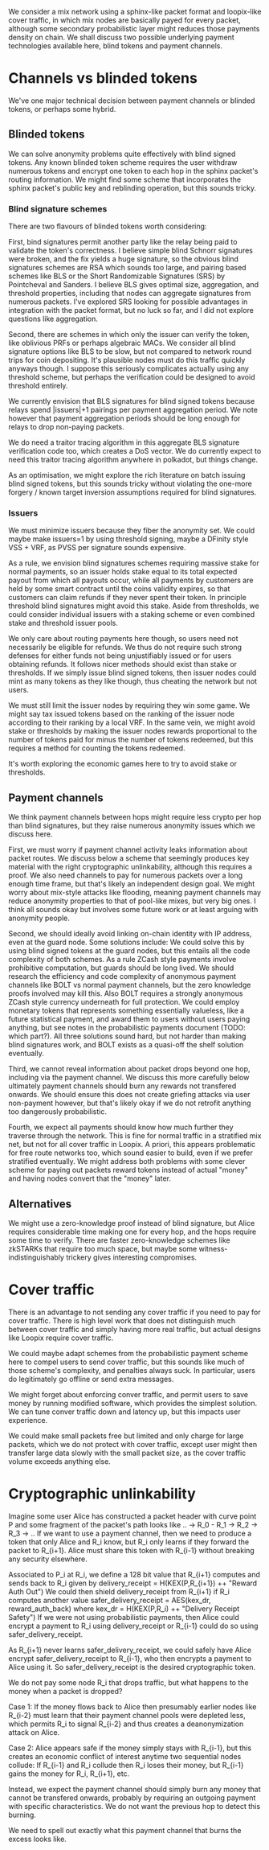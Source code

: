 
We consider a mix network using a sphinx-like packet format and loopix-like cover traffic, in which mix nodes are basically payed for every packet, although some secondary probabilistic layer might reduces those payments density on chain.  We shall discuss two possible underlying payment technologies available here, blind tokens and payment channels.  

# Channels vs blinded tokens

We've one major technical decision between payment channels or blinded tokens, or perhaps some hybrid.

## Blinded tokens

We can solve anonymity problems quite effectively with blind signed tokens.  Any known blinded token scheme requires the user withdraw numerous tokens and encrypt one token to each hop in the sphinx packet's routing information.  We might find some scheme that incorporates the sphinx packet's public key and reblinding operation, but this sounds tricky.

### Blind signature schemes

There are two flavours of blinded tokens worth considering:

First, bind signatures permit another party like the relay being paid to validate the token's correctness.  I believe simple blind Schnorr signatures were broken, and the fix yields a huge signature, so the obvious blind signatures schemes are RSA which sounds too large, and pairing based schemes like BLS or the Short Randomizable Signatures (SRS) by Pointcheval and Sanders.  I believe BLS gives optimal size, aggregation, and threshold properties, including that nodes can aggregate signatures from numerous packets.  I've explored SRS looking for possible advantages in integration with the packet format, but no luck so far, and I did not explore questions like aggregation.

Second, there are schemes in which only the issuer can verify the token, like oblivious PRFs or perhaps algebraic MACs.  We consider all blind signature options like BLS to be slow, but not compared to network round trips for coin depositing.  It's plausible nodes must do this traffic quickly anyways though.  I suppose this seriously complicates actually using any threshold scheme, but perhaps the verification could be designed to avoid threshold entirely.

We currently envision that BLS signatures for blind signed tokens because relays spend |issuers|+1 pairings per payment aggregation period.  We note however that payment aggregation periods should be long enough for relays to drop non-paying packets.  

We do need a traitor tracing algorithm in this aggregate BLS signature verification code too, which creates a DoS vector.  We do currently expect to need this traitor tracing algorithm anywhere in polkadot, but things change.

As an optimisation, we might explore the rich literature on batch issuing blind signed tokens, but this sounds tricky without violating the one-more forgery / known target inversion assumptions required for blind signatures.

### Issuers

We must minimize issuers because they fiber the anonymity set.  We could maybe make issuers=1 by using threshold signing, maybe a DFinity style VSS + VRF, as PVSS per signature sounds expensive.  

As a rule, we envision blind signatures schemes requiring massive stake for normal payments, so an issuer holds stake equal to its total expected payout from which all payouts occur, while all payments by customers are held by some smart contract until the coins validity expires, so that customers can claim refunds if they never spent their token.  In principle threshold blind signatures might avoid this stake.  Aside from thresholds, we could consider individual issuers with a staking scheme or even combined stake and threshold issuer pools. 

We only care about routing payments here though, so users need not necessarily be eligible for refunds.  We thus do not require such strong defenses for either funds not being unjustifiably issued or for users obtaining refunds.  It follows nicer methods should exist than stake or thresholds.  If we simply issue blind signed tokens, then issuer nodes could mint as many tokens as they like though, thus cheating the network but not users.

We must still limit the issuer nodes by requiring they win some game.  We might say tax issued tokens based on the ranking of the issuer node according to their ranking by a local VRF.  In the same vein, we might avoid stake or thresholds by making the issuer nodes rewards proportional to the number of tokens paid for minus the number of tokens redeemed, but this requires a method for counting the tokens redeemed. 

It's worth exploring the economic games here to try to avoid stake or thresholds. 

## Payment channels

We think payment channels between hops might require less crypto per hop than blind signatures, but they raise numerous anonymity issues which we discuss here.

First, we must worry if payment channel activity leaks information about packet routes.  We discuss below a scheme that seemingly produces key material with the right cryptographic unlinkability, although this requires a proof.  We also need channels to pay for numerous packets over a long enough time frame, but that's likely an independent design goal.  We might worry about mix-style attacks like flooding, meaning payment channels may reduce anonymity properties to that of pool-like mixes, but very big ones.  I think all sounds okay but involves some future work or at least arguing with anonymity people.

Second, we should ideally avoid linking on-chain identity with IP address, even at the guard node.  Some solutions include:  We could solve this by using blind signed tokens at the guard nodes, but this entails all the code complexity of both schemes.  As a rule ZCash style payments involve prohibitive computation, but guards should be long lived.  We should research the efficiency and code complexity of anonymous payment channels like BOLT vs normal payment channels, but the zero knowledge proofs involved may kill this.  Also BOLT requires a strongly anonymous ZCash style currency underneath for full protection.  We could employ monetary tokens that represents something essentially valueless, like a future statistical payment, and award them to users without users paying anything, but see notes in the probabilistic payments document (TODO: which part?).  All three solutions sound hard, but not harder than making blind signatures work, and BOLT exists as a quasi-off the shelf solution eventually.

Third, we cannot reveal information about packet drops beyond one hop, including via the payment channel.  We discuss this more carefully below ultimately payment channels should burn any rewards not transfered onwards.  We should ensure this does not create griefing attacks via user non-payment however, but that's likely okay if we do not retrofit anything too dangerously probabilistic.

Fourth, we expect all payments should know how much further they traverse through the network.  This is fine for normal traffic in a stratified mix net, but not for all cover traffic in Loopix.  A priori, this appears problematic for free route networks too, which sound easier to build, even if we prefer stratified eventually.  We might address both problems with some clever scheme for paying out packets reward tokens instead of actual "money" and having nodes convert that the "money" later.

## Alternatives

We might use a zero-knowledge proof instead of blind signature, but Alice requires considerable time making one for every hop, and the hops require some time to verify.  There are faster zero-knowledge schemes like zkSTARKs that require too much space, but maybe some witness-indistinguishably trickery gives interesting compromises.

# Cover traffic

There is an advantage to not sending any cover traffic if you need to pay for cover traffic.  There is high level work that does not distinguish much between cover traffic and simply having more real traffic, but actual designs like Loopix require cover traffic.

We could maybe adapt schemes from the probabilistic payment scheme here to compel users to send cover traffic, but this sounds like much of those scheme's complexity, and penalties always suck.  In particular, users do legitimately go offline or send extra messages.

We might forget about enforcing conver traffic, and permit users to save money by running modified software, which provides the simplest solution.  We can tune conver traffic down and latency up, but this impacts user experience. 

We could make small packets free but limited and only charge for large packets, which we do not protect with cover traffic, except user might then transfer large data slowly with the small packet size, as the cover traffic volume exceeds anything else.

# Cryptographic unlinkability

Imagine some user Alice has constructed a packet header with curve point P and some fragment of the packet's path looks like
  .. -> R_0 - R_1 -> R_2 -> R_3 -> ..
If we want to use a payment channel, then we need to produce a token that only Alice and R_i know, but R_i only learns if they forward the packet to R_{i+1}.  Alice must share this token with R_{i-1} without breaking any security elsewhere.

Associated to P_i at R_i, we define a 128 bit value that R_{i+1} computes and sends back to R_i given by
  delivery_receipt = H(KEX(P,R_{i+1}) ++ "Reward Auth Out")
We could then shield delivery_receipt from R_{i+1} if R_i computes another value
  safer_delivery_receipt = AES(kex_dr, reward_auth_back)
where
  kex_dr = H(KEX(P,R_i) ++ "Delivery Receipt Safety")
If we were not using probabilistic payments, then Alice could encrypt a payment to R_i using delivery_receipt or R_{i-1} could do so using safer_delivery_receipt.

As R_{i+1} never learns safer_delivery_receipt, we could safely have Alice encrypt safer_delivery_receipt to R_{i-1}, who then encrypts a payment to Alice using it.  So safer_delivery_receipt is the desired cryptographic token. 

We do not pay some node R_i that drops traffic, but what happens to the money when a packet is dropped?

Case 1:  If the money flows back to Alice then presumably earlier nodes like R_{i-2} must learn that their payment channel pools were depleted less, which permits R_i to signal R_{i-2} and thus creates a deanonymization attack on Alice.

Case 2:  Alice appears safe if the money simply stays with R_{i-1}, but this creates an economic conflict of interest anytime two sequential nodes collude:  If R_{i-1} and R_i collude then R_i loses their money, but R_{i-1} gains the money for R_i, R_{i+1}, etc.

Instead, we expect the payment channel should simply burn any money that cannot be transfered onwards, probably by requiring an outgoing payment with specific characteristics.  We do not want the previous hop to detect this burning.

We need to spell out exactly what this payment channel that burns the excess looks like.





